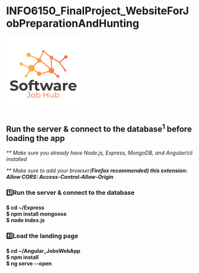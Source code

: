 # INFO6150_FinalProject_WebsiteForJobPreparationAndHunting
<img src="Angular_JobsWebApp/src/assets/logo.png">

## Run the server & connect to the database<sup>1</sup> before loading the app
<p><i>** Make sure you already have Node.js, Express, MongoDB, and Angular/cli installed</i></p>
<p><i>** Make sure to add your browser(<b>Firefox<b> recommended) this extension: <b>Allow CORS: Access-Control-Allow-Origin</b></i></p>

### 1️⃣Run the server & connect to the database
$ cd ~/Express<br>
$ npm install mongoose<br>
$ node index.js


### 2️⃣Load the landing page
$ cd ~/Angular_JobsWebApp<br>
$ npm install<br>
$ ng serve --open
